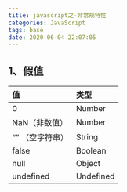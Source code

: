 ```yaml
---
title: javascript之-非常规特性
categories: JavaScript
tags: base
date: 2020-06-04 22:07:05
---
```


## 1、假值

| 值              | 类型      |
| :-------------- | :-------- |
| 0               | Number    |
| NaN（非数值）   | Number    |
| “” （空字符串） | String    |
| false           | Boolean   |
| null            | Object    |
| undefined       | Undefined |
